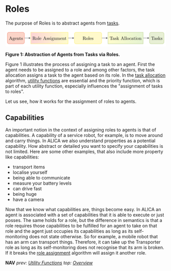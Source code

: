 # Roles

The purpose of Roles is to abstract agents from [tasks](./tasks.md).

![agents_roles_tasks_abstraction](../images/agents_roles_tasks_abstraction.png)

**Figure 1: Abstraction of Agents from Tasks via Roles.**

Figure 1 illustrates the process of assigning a task to an agent. First the agent needs to be assigned to a role and among other factors, the task allocation assigns a task to the agent based on its role. In the [task allocation](./task_allocation.md) algorithm, [utility functions](./utility_functions.md) are essential and the priority function, which is part of each utility function, especially influences the "assignment of tasks to roles". 

Let us see, how it works for the assignment of roles to agents. 

## Capabilities

An important notion in the context of assigning roles to agents is that of capabilities. A capability of a service robot, for example, is to move around and carry things. In ALICA we also understand properties as a potential capability. How abstract or detailed you want to specify your capabilities is not limited. Here are some other examples, that also include more property like capabilities:

* transport items
* localise yourself
* being able to communicate
* measure your battery levels
* can drive fast
* being huge
* have a camera

Now that we know what capabilities are, things become easy. In ALICA an agent is associated with a set of capabilities that it is able to execute or just posses. The same holds for a role, but the difference in semantics is that a role requires those capabilities to be fulfilled for an agent to take on that role and the agent just occupies its capabilities as long as its self-monitoring does not state otherwise. So for example, a mobile robot that has an arm can transport things. Therefore, it can take up the Transporter role as long as its self-monitoring does not recognise that its arm is broken. If it breaks the [role assignment](./role_assignment.md) algorithm will assign it another role.

**NAV** *prev: [Utility Functions](utility_functions.md)*  *top: [Overview](../README.md)* 

